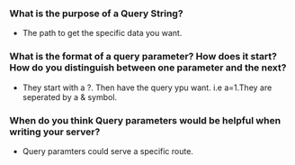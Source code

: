 ### What is the purpose of a Query String?

- The path to get the specific data you want.

### What is the format of a query parameter? How does it start? How do you distinguish between one parameter and the next?

- They start with a ?. Then have the query ypu want. i.e a=1.They are seperated by a & symbol. 

### When do you think Query parameters would be helpful when writing your server?

- Query paramters could serve a specific route.